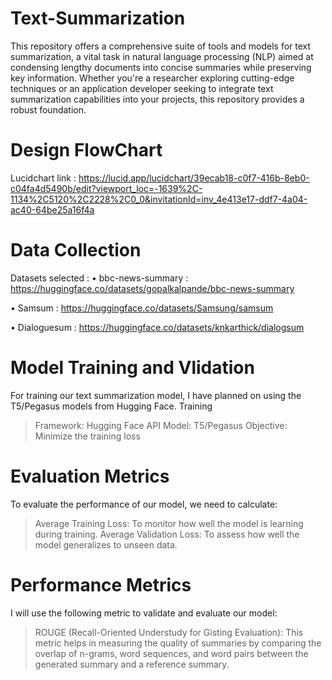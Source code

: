 # Text-Summarization
This repository offers a comprehensive suite of tools and models for text summarization, a vital task in natural language processing (NLP) aimed at condensing lengthy documents into concise summaries while preserving key information. Whether you're a researcher exploring cutting-edge techniques or an application developer seeking to integrate text summarization capabilities into your projects, this repository provides a robust foundation.

# Design FlowChart
Lucidchart link : https://lucid.app/lucidchart/39ecab18-c0f7-416b-8eb0-c04fa4d5490b/edit?viewport_loc=-1639%2C-1134%2C5120%2C2228%2C0_0&invitationId=inv_4e413e17-ddf7-4a04-ac40-64be25a16f4a

# Data Collection
Datasets selected :
•	bbc-news-summary : https://huggingface.co/datasets/gopalkalpande/bbc-news-summary

•	Samsum : https://huggingface.co/datasets/Samsung/samsum

•	Dialoguesum : https://huggingface.co/datasets/knkarthick/dialogsum

# Model Training and Vlidation
For training our text summarization model, I have planned on using the T5/Pegasus models from Hugging Face.
Training
> Framework: Hugging Face API
> Model: T5/Pegasus
> Objective: Minimize the training loss

# Evaluation Metrics
To evaluate the performance of our model, we need to calculate:
> Average Training Loss: To monitor how well the model is learning during training.
> Average Validation Loss: To assess how well the model generalizes to unseen data.

# Performance Metrics
I will use the following metric to validate and evaluate our model:
> ROUGE (Recall-Oriented Understudy for Gisting Evaluation): This metric helps in measuring the quality of summaries by comparing the overlap of n-grams, word sequences, and word pairs between the generated summary and a reference summary.
